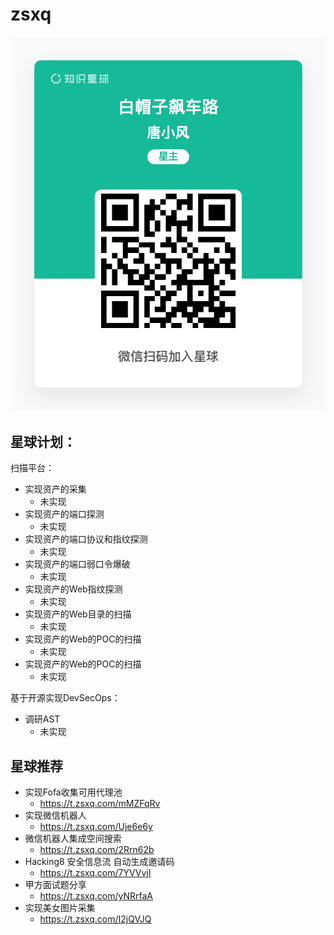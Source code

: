 # zsxq
![zsxq](./zsxq.png)
## 星球计划：
扫描平台：
- 实现资产的采集
	- 未实现
- 实现资产的端口探测
	- 未实现
- 实现资产的端口协议和指纹探测
	- 未实现
- 实现资产的端口弱口令爆破
	- 未实现
- 实现资产的Web指纹探测
	- 未实现
- 实现资产的Web目录的扫描
	- 未实现
- 实现资产的Web的POC的扫描
	- 未实现
- 实现资产的Web的POC的扫描
	- 未实现

基于开源实现DevSecOps：

- 调研AST
	- 未实现


## 星球推荐

- 实现Fofa收集可用代理池
	- https://t.zsxq.com/mMZFqRv
- 实现微信机器人
	- https://t.zsxq.com/Uje6e6y
- 微信机器人集成空间搜索
	- https://t.zsxq.com/2Rrn62b
- Hacking8 安全信息流 自动生成邀请码
	- https://t.zsxq.com/7YVVvjI
- 甲方面试题分享
	- https://t.zsxq.com/yNRrfaA
- 实现美女图片采集
	- https://t.zsxq.com/I2jQVJQ
